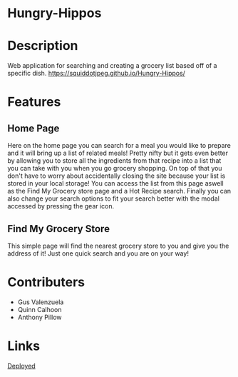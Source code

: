 # Hungry-Hippos

# Description
Web application for searching and creating a grocery list based off of a specific dish. 
https://squiddotjpeg.github.io/Hungry-Hippos/

# Features

## Home Page

Here on the home page you can search for a meal you would like to prepare and it will bring up a list of related meals! Pretty nifty but it gets even better by allowing you to store all the ingredients from that recipe into a list that you can take with you when you go grocery shopping. On top of that you don't have to worry about accidentally closing the site because your list is stored in your local storage! You can access the list from this page aswell as the Find My Grocery store page and a Hot Recipe search. Finally you can also change your search options to fit your search better with the modal accessed by pressing the gear icon.

## Find My Grocery Store

This simple page will find the nearest grocery store to you and give you the address of it! Just one quick search and you are on your way!

# Contributers

- Gus Valenzuela
- Quinn Calhoon
- Anthony Pillow
    
# Links

[Deployed](https://squiddotjpeg.github.io/Hungry-Hippos/)
    
